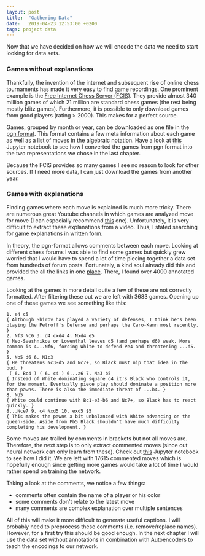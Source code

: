 ```yaml
---
layout: post
title:  "Gathering Data"
date:   2019-04-23 12:53:00 +0200
tags: project data
---
```

Now that we have decided on how we will encode the data we need to start looking for data sets.

### Games without explanations
Thankfully, the invention of the internet and subsequent rise of online chess tournaments has made it very easy to find game recordings.
One prominent example is the [Free Internet Chess Server (FCIS)](https://www.ficsgames.org/download.html).
They provide almost 340 million games of which 21 million are standard chess games (the rest being mostly blitz games).
Furthermore, it is possible to only download games from good players (rating > 2000).
This makes for a perfect source.

Games, grouped by month or year, can be downloaded as one file in the [pgn format](https://en.wikipedia.org/wiki/Portable_Game_Notation).
This format contains a few meta information about each game as well as a list of moves in the algebraic notation.
Have a look at [this](https://github.com/RobinWeitzel/nn-project/blob/master/data_exploration.ipynb) Jupyter notebook to see how I converted the games from pgn format into the two representations we chose in the last chapter.

Because the FCIS provides so many games I see no reason to look for other sources.
If I need more data, I can just download the games from another year.

### Games with explanations
Finding games where each move is explained is much more tricky.
There are numerous great Youtube channels in which games are analyzed move for move (I can especially recommend [this](https://www.youtube.com/user/ChessNetwork) one). Unfortunately, it is very difficult to extract these explanations from a video.
Thus, I stated searching for game explanations in written form.

In theory, the pgn-format allows comments between each move.
Looking at different chess forums I was able to find some games but quickly grew worried that I would have to spend a lot of time piecing together a data set from hundreds of forum posts. Fortunately, a kind soul already did this and provided the all the links in one [place](http://www.angelfire.com/games3/smartbridge/).
There, I found over 4000 annotated games.

Looking at the games in more detail quite a few of these are not correctly formatted.
After filtering these out we are left with 3683 games.
Opening up one of these games we see something like this:

~~~
1. e4 c5
{ Although Shirov has played a variety of defenses, I think he's been playing the Petroff's Defense and perhaps the Caro-Kann most recently. }
2. Nf3 Nc6 3. d4 cxd4 4. Nxd4 e5
{ Neo-Sveshnikov or Lowenthal leaves d5 (and perhaps d6) weak. More common is 4...Nf6, forcing White to defend Pe4 and threatening ...d5. }
5. Nb5 d6 6. N1c3
{ He threatens Nc3-d5 and Nc7+, so Black must nip that idea in the bud. }
 ( 6. Bc4 ) ( 6. c4 ) 6...a6 7. Na3 b5
{ Instead of White dominating square c4 it's Black who controls it, for the moment. Eventually piece play should dominate a position more than pawns. There is also the immediate threat of ...b4. }
8. Nd5
{ White could continue with Bc1-e3-b6 and Nc7+, so Black has to react quickly. }
8...Nce7 9. c4 Nxd5 10. exd5 $5
{ This makes the pawns a bit unbalanced with White advancing on the queen-side. Aside from Pb5 Black shouldn't have much difficulty completing his development. }
~~~

Some moves are trailed by comments in brackets but not all moves are.
Therefore, the next step is to only extract commented moves (since out neural network can only learn from these).
Check out [this](https://github.com/RobinWeitzel/nn-project/blob/master/data_exploration.ipynb) Jupyter notebook to see how I did it.
We are left with 17615 commented moves which is hopefully enough since getting more games would take a lot of time I would rather spend on training the network.

Taking a look at the comments, we notice a few things:
* comments often contain the name of a player or his color
* some comments don't relate to the latest move
* many comments are complex explanation over multiple sentences

All of this will make it more difficult to generate useful captions.
I will probably need to preprocess these comments (i.e. remove/replace names).
However, for a first try this should be good enough.
In the next chapter I will use the data set without annotations in combination with Autoencoders to teach the encodings to our network.